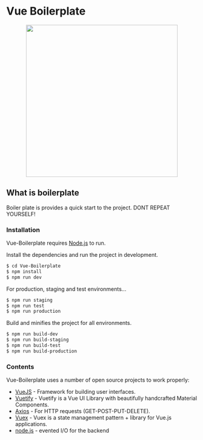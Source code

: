 # Vue Boilerplate
<p align="center">
<img width="400" src="https://user-images.githubusercontent.com/50195250/104227965-3998bb80-545b-11eb-9f7b-e62d55454bec.png">
</p>

## What is boilerplate
Boiler plate is provides a quick start to the project. DONT REPEAT YOURSELF!

### Installation
Vue-Boilerplate requires [Node.js](https://nodejs.org/) to run.

Install the dependencies and run the project in development.
```sh
$ cd Vue-Boilerplate
$ npm install
$ npm run dev
```
For production, staging and test environments...
```sh
$ npm run staging
$ npm run test
$ npm run production
```
Build and minifies the project for all environments.
```sh
$ npm run build-dev
$ npm run build-staging
$ npm run build-test
$ npm run build-production
```
### Contents

Vue-Boilerplate uses a number of open source projects to work properly:

* [VueJS](https://vuejs.org/) - Framework for building user interfaces.
* [Vuetify](https://vuetifyjs.com/) - Vuetify is a Vue UI Library with beautifully handcrafted Material Components.
* [Axios](https://github.com/imcvampire/vue-axios) - For HTTP requests (GET-POST-PUT-DELETE).
* [Vuex](https://vuex.vuejs.org/) - Vuex is a state management pattern + library for Vue.js applications.
* [node.js](https://nodejs.org/en/) - evented I/O for the backend

